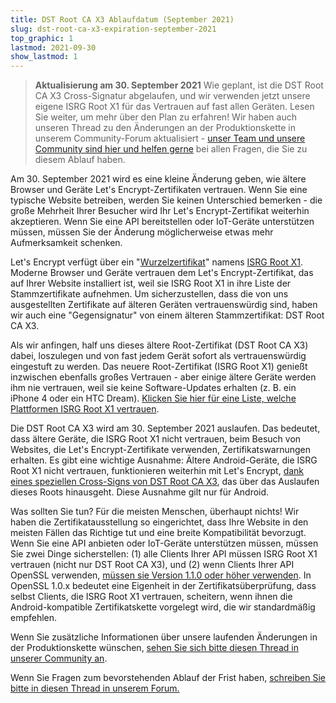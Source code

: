 ```yaml
---
title: DST Root CA X3 Ablaufdatum (September 2021)
slug: dst-root-ca-x3-expiration-september-2021
top_graphic: 1
lastmod: 2021-09-30
show_lastmod: 1
---
```


> **Aktualisierung am 30. September 2021** Wie geplant, ist die DST Root CA X3 Cross-Signatur abgelaufen, und wir verwenden jetzt unsere eigene ISRG Root X1 für das Vertrauen auf fast allen Geräten. Lesen Sie weiter, um mehr über den Plan zu erfahren! Wir haben auch unseren Thread zu den Änderungen an der Produktionskette in unserem Community-Forum aktualisiert - [unser Team und unsere Community sind hier und helfen gerne](https://community.letsencrypt.org/t/production-chain-changes/150739/4) bei allen Fragen, die Sie zu diesem Ablauf haben.

Am 30. September 2021 wird es eine kleine Änderung geben, wie ältere Browser und Geräte Let's Encrypt-Zertifikaten vertrauen. Wenn Sie eine typische Website betreiben, werden Sie keinen Unterschied bemerken - die große Mehrheit Ihrer Besucher wird Ihr Let's Encrypt-Zertifikat weiterhin akzeptieren. Wenn Sie eine API bereitstellen oder IoT-Geräte unterstützen müssen, müssen Sie der Änderung möglicherweise etwas mehr Aufmerksamkeit schenken.

Let's Encrypt verfügt über ein "[Wurzelzertifikat][]" namens [ISRG Root X1][]. Moderne Browser und Geräte vertrauen dem Let's Encrypt-Zertifikat, das auf Ihrer Website installiert ist, weil sie ISRG Root X1 in ihre Liste der Stammzertifikate aufnehmen. Um sicherzustellen, dass die von uns ausgestellten Zertifikate auf älteren Geräten vertrauenswürdig sind, haben wir auch eine "Gegensignatur" von einem älteren Stammzertifikat: DST Root CA X3.

Als wir anfingen, half uns dieses ältere Root-Zertifikat (DST Root CA X3) dabei, loszulegen und von fast jedem Gerät sofort als vertrauenswürdig eingestuft zu werden. Das neuere Root-Zertifikat (ISRG Root X1) genießt inzwischen ebenfalls großes Vertrauen - aber einige ältere Geräte werden ihm nie vertrauen, weil sie keine Software-Updates erhalten (z. B. ein iPhone 4 oder ein HTC Dream). [Klicken Sie hier für eine Liste, welche Plattformen ISRG Root X1 vertrauen][compatibility].

Die DST Root CA X3 wird am 30. September 2021 auslaufen. Das bedeutet, dass ältere Geräte, die ISRG Root X1 nicht vertrauen, beim Besuch von Websites, die Let's Encrypt-Zertifikate verwenden, Zertifikatswarnungen erhalten. Es gibt eine wichtige Ausnahme: Ältere Android-Geräte, die ISRG Root X1 nicht vertrauen, funktionieren weiterhin mit Let's Encrypt, [dank eines speziellen Cross-Signs von DST Root CA X3][cross-sign], das über das Auslaufen dieses Roots hinausgeht. Diese Ausnahme gilt nur für Android.

Was sollten Sie tun? Für die meisten Menschen, überhaupt nichts! Wir haben die Zertifikatausstellung so eingerichtet, dass Ihre Website in den meisten Fällen das Richtige tut und eine breite Kompatibilität bevorzugt. Wenn Sie eine API anbieten oder IoT-Geräte unterstützen müssen, müssen Sie zwei Dinge sicherstellen: (1) alle Clients Ihrer API müssen ISRG Root X1 vertrauen (nicht nur DST Root CA X3), und (2) wenn Clients Ihrer API OpenSSL verwenden, [müssen sie Version 1.1.0 oder höher verwenden][openssl]. In OpenSSL 1.0.x bedeutet eine Eigenheit in der Zertifikatsüberprüfung, dass selbst Clients, die ISRG Root X1 vertrauen, scheitern, wenn ihnen die Android-kompatible Zertifikatskette vorgelegt wird, die wir standardmäßig empfehlen.

Wenn Sie zusätzliche Informationen über unsere laufenden Änderungen in der Produktionskette wünschen, [sehen Sie sich bitte diesen Thread in unserer Community an][production].

Wenn Sie Fragen zum bevorstehenden Ablauf der Frist haben, [schreiben Sie bitte in diesen Thread in unserem Forum.][forum]

[Wurzelzertifikat]: /docs/glossary/#def-root
[ISRG Root X1]: /certificates/
[cross-sign]: /2020/12/21/extending-android-compatibility.html
[openssl]: https://community.letsencrypt.org/t/openssl-client-compatibility-changes-for-let-s-encrypt-certificates/143816
[forum]: https://community.letsencrypt.org/t/help-thread-for-dst-root-ca-x3-expiration-september-2021/149190
[compatibility]: /docs/cert-compat/
[production]: https://community.letsencrypt.org/t/production-chain-changes/150739
